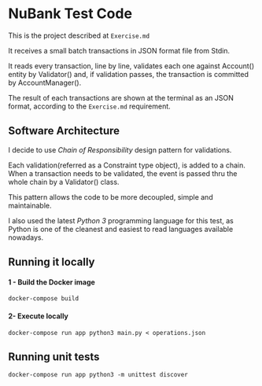 # NuBank Test Code

This is the project described at `Exercise.md`

It receives a small batch transactions in JSON format file from Stdin.

It reads every transaction, line by line, validates each one against Account() entity by Validator() and,
if validation passes, the transaction is committed by AccountManager().

The result of each transactions are shown at the terminal as an JSON format,
according to the `Exercise.md` requirement.

## Software Architecture
I decide to use *Chain of Responsibility* design pattern for validations.

Each validation(referred as a Constraint type object), is added to a chain. When a
transaction needs to be validated, the event is passed thru the whole chain by a
Validator() class.

This pattern allows the code to be more decoupled, simple and maintainable.

I also used the latest *Python 3* programming language for this test, as Python is one
of the cleanest and easiest to read languages available nowadays.

## Running it locally

#### 1 - Build the Docker image
`docker-compose build`

#### 2- Execute locally
`docker-compose run app python3 main.py < operations.json`

## Running unit tests
`docker-compose run app python3 -m unittest discover`
